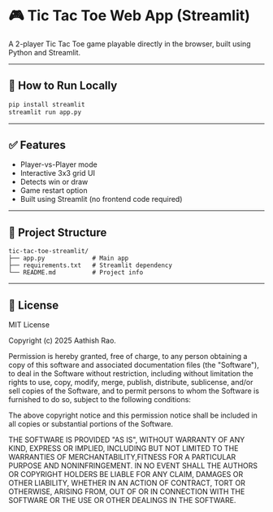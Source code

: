 # 🎮 Tic Tac Toe Web App (Streamlit)

A 2-player Tic Tac Toe game playable directly in the browser, built using Python and Streamlit.

---

## 🚀 How to Run Locally

```bash
pip install streamlit
streamlit run app.py
```

---

## ✅ Features

- Player-vs-Player mode
- Interactive 3x3 grid UI
- Detects win or draw
- Game restart option
- Built using Streamlit (no frontend code required)

---

## 📁 Project Structure

```
tic-tac-toe-streamlit/
├── app.py             # Main app
├── requirements.txt   # Streamlit dependency
└── README.md          # Project info
```

---

## 🪪 License

MIT License

Copyright (c) 2025 Aathish Rao.

Permission is hereby granted, free of charge, to any person obtaining a copy of this software and associated documentation files (the "Software"), to deal in the Software without restriction, including without limitation the rights to use, copy, modify, merge, publish, distribute, sublicense, and/or sell copies of the Software, and to permit persons to whom the Software is furnished to do so, subject to the following conditions:

The above copyright notice and this permission notice shall be included in all copies or substantial portions of the Software.

THE SOFTWARE IS PROVIDED "AS IS", WITHOUT WARRANTY OF ANY KIND, EXPRESS OR IMPLIED, INCLUDING BUT NOT LIMITED TO THE WARRANTIES OF MERCHANTABILITY,FITNESS FOR A PARTICULAR PURPOSE AND NONINFRINGEMENT. IN NO EVENT SHALL THE AUTHORS OR COPYRIGHT HOLDERS BE LIABLE FOR ANY CLAIM, DAMAGES OR OTHER LIABILITY, WHETHER IN AN ACTION OF CONTRACT, TORT OR OTHERWISE, ARISING FROM, OUT OF OR IN CONNECTION WITH THE SOFTWARE OR THE USE OR OTHER DEALINGS IN THE SOFTWARE.
